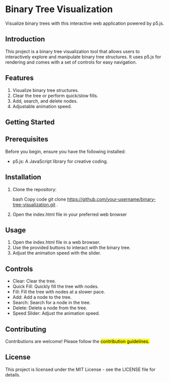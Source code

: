 # Binary Tree Visualization
Visualize binary trees with this interactive web application powered by p5.js.

<H2>Introduction</H2>
This project is a binary tree visualization tool that allows users to interactively explore and manipulate binary tree structures. It uses p5.js for rendering and comes with a set of controls for easy navigation.
<h2>Features</h2>
<ol>
    <li>Visualize binary tree structures.</li>
    <li>Clear the tree or perform quick/slow fills.</li>
    <li>Add, search, and delete nodes.</li>
    <li>Adjustable animation speed.</li>
</ol>

<H2>Getting Started</H2>
<h2>Prerequisites</h2>
Before you begin, ensure you have the following installed:
<ul>
  <li>p5.js: A JavaScript library for creative coding.</li>
</ul>
<h2>Installation</h2>
<ol>
  <li>Clone the repository:

bash
Copy code
git clone https://github.com/your-username/binary-tree-visualization.git
.</li>
<li>Open the index.html file in your preferred web browser</li>
</ol>
<h2>Usage</h2>
<ol>
  <li>Open the index.html file in a web browser.</li>
  <li>Use the provided buttons to interact with the binary tree.</li>
  <li>Adjust the animation speed with the slider.</li>
</ol>
<h2>Controls</h2>
<ul>
  <li>Clear: Clear the tree.</li>
  <li>Quick Fill: Quickly fill the tree with nodes.</li>
  <li>Fill: Fill the tree with nodes at a slower pace.</li>
  <li>Add: Add a node to the tree.</li>
  <li>Search: Search for a node in the tree.</li>
  <li>Delete: Delete a node from the tree.</li>
  <li>Speed Slider: Adjust the animation speed.</li>
  
</ul>
<h2>Contributing</h2>
Contributions are welcome! Please follow the <mark>contribution guidelines.</mark>

<h2>License</h2>
This project is licensed under the MIT License - see the LICENSE file for details.

